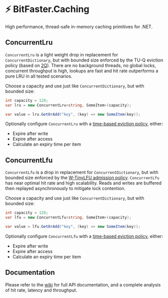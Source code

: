 # ⚡ BitFaster.Caching

High performance, thread-safe in-memory caching primitives for .NET.

## ConcurrentLru

`ConcurrentLru` is a light weight drop in replacement for `ConcurrentDictionary`, but with bounded size enforced by the TU-Q eviction policy (based on [2Q](https://www.vldb.org/conf/1994/P439.PDF)). There are no background threads, no global locks, concurrent throughput is high, lookups are fast and hit rate outperforms a pure LRU in all tested scenarios.

Choose a capacity and use just like `ConcurrentDictionary`, but with bounded size:

```csharp
int capacity = 128;
var lru = new ConcurrentLru<string, SomeItem>(capacity);

var value = lru.GetOrAdd("key", (key) => new SomeItem(key));
```

Optionally configure `ConcurrentLru` with a [time-based eviction policy](https://github.com/bitfaster/BitFaster.Caching/wiki/ConcurrentLru:-Time%E2%80%90based-eviction), either:
- Expire after write
- Expire after access
- Calculate an expiry time per item

## ConcurrentLfu

`ConcurrentLfu` is a drop in replacement for `ConcurrentDictionary`, but with bounded size enforced by the [W-TinyLFU admission policy](https://arxiv.org/pdf/1512.00727.pdf). `ConcurrentLfu` has near optimal hit rate and high scalability. Reads and writes are buffered then replayed asynchronously to mitigate lock contention.

Choose a capacity and use just like `ConcurrentDictionary`, but with bounded size:

```csharp
int capacity = 128;
var lfu = new ConcurrentLfu<string, SomeItem>(capacity);

var value = lfu.GetOrAdd("key", (key) => new SomeItem(key));
```

Optionally configure `ConcurrentLfu` with a [time-based eviction policy](https://github.com/bitfaster/BitFaster.Caching/wiki/ConcurrentLru:-Time%E2%80%90based-eviction), either:
- Expire after write
- Expire after access
- Calculate an expiry time per item

## Documentation

Please refer to the [wiki](https://github.com/bitfaster/BitFaster.Caching/wiki) for full API documentation, and a complete analysis of hit rate, latency and throughput.
